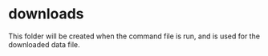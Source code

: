 # downloads #

This folder will be created when the command file is run,
and is used for the downloaded data file.
